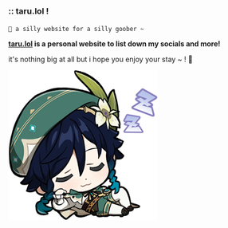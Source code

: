 ### :: taru.lol !
`🌷 a silly website for a silly goober ~`

**[taru.lol](https://taru.lol/) is a personal website to list down my socials and more!**
  
it's nothing big at all but i hope you enjoy your stay ~ ! 🌻

<img src="taruirl.png" height="300">
